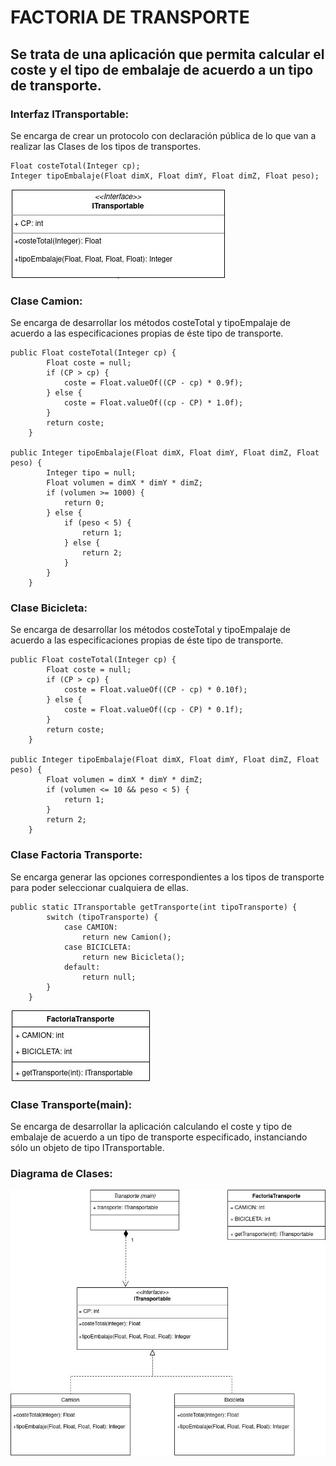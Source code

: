 # FACTORIA DE TRANSPORTE
## Se trata de una aplicación que permita calcular el coste y el tipo de embalaje de acuerdo a un tipo de transporte.

### Interfaz ITransportable:
Se encarga de crear un protocolo con declaración pública de lo que van a realizar las Clases de los tipos de transportes.

```
Float costeTotal(Integer cp);
Integer tipoEmbalaje(Float dimX, Float dimY, Float dimZ, Float peso);
```

![Interfaz](https://github.com/acasella03/Transporte/blob/main/ITransportable.jpg)

### Clase Camion:
Se encarga de desarrollar los métodos costeTotal y tipoEmpalaje de acuerdo a las especificaciones propias de éste tipo de transporte.

```
public Float costeTotal(Integer cp) {
        Float coste = null;
        if (CP > cp) {
            coste = Float.valueOf((CP - cp) * 0.9f);
        } else {
            coste = Float.valueOf((cp - CP) * 1.0f);
        }
        return coste;
    }

public Integer tipoEmbalaje(Float dimX, Float dimY, Float dimZ, Float peso) {
        Integer tipo = null;
        Float volumen = dimX * dimY * dimZ;
        if (volumen >= 1000) {
            return 0;
        } else {
            if (peso < 5) {
                return 1;
            } else {
                return 2;
            }
        }
    }
```

### Clase Bicicleta:
Se encarga de desarrollar los métodos costeTotal y tipoEmpalaje de acuerdo a las especificaciones propias de éste tipo de transporte.

```
public Float costeTotal(Integer cp) {
        Float coste = null;
        if (CP > cp) {
            coste = Float.valueOf((CP - cp) * 0.10f);
        } else {
            coste = Float.valueOf((cp - CP) * 0.1f);
        }
        return coste;
    }

public Integer tipoEmbalaje(Float dimX, Float dimY, Float dimZ, Float peso) {
        Float volumen = dimX * dimY * dimZ;
        if (volumen <= 10 && peso < 5) {
            return 1;
        }
        return 2;
    }
```

### Clase Factoria Transporte:
Se encarga generar las opciones correspondientes a los tipos de transporte para poder seleccionar cualquiera de ellas.

```
public static ITransportable getTransporte(int tipoTransporte) {
        switch (tipoTransporte) {
            case CAMION:
                return new Camion();
            case BICICLETA:
                return new Bicicleta();
            default:
                return null;
        }
    }
```

![Clase FactoriaTransporte](https://github.com/acasella03/Transporte/blob/main/FactoriaTransporte.jpg)

### Clase Transporte(main):
Se encarga de desarrollar la aplicación calculando el coste y tipo de embalaje de acuerdo a un tipo de transporte especificado, instanciando sólo un objeto de tipo ITransportable.

### Diagrama de Clases:
![DiagramaClases](https://github.com/acasella03/Transporte/blob/main/FactoriaDeTransporte.jpg)
